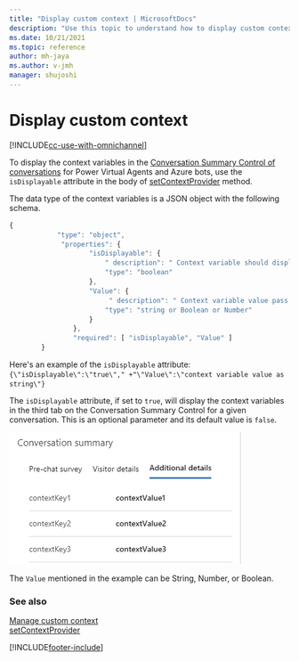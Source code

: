 ```yaml
---
title: "Display custom context | MicrosoftDocs"
description: "Use this topic to understand how to display custom context in the Conversation summary section of conversations."
ms.date: 10/21/2021
ms.topic: reference
author: mh-jaya
ms.author: v-jmh
manager: shujoshi
---
```

# Display custom context

[!INCLUDE[cc-use-with-omnichannel](../includes/cc-use-with-omnichannel.md)]

To display the context variables in the [Conversation Summary Control of conversations](oc-customer-summary.md#conversation-summary) for Power Virtual Agents and Azure bots, use the `isDisplayable` attribute in the body of [setContextProvider](developer/reference/methods/setContextProvider.md) method.

The data type of the context variables is a JSON object with the following schema.

```JavaScript
{
            "type": "object",
             "properties": {
                    "isDisplayable": {
                        " description": " Context variable should display in agent UI or not",
                        "type": "boolean"
                    },
                    "Value": {
                         " description": " Context variable value pass through bot , this can be string Boolean or number",
                        "type": "string or Boolean or Number"
                    }
                },
                "required": [ "isDisplayable", "Value" ]            
        }

```

Here's an example of the `isDisplayable` attribute:
`{\"isDisplayable\":\"true\"," +"\"Value\":\"context variable value as string\"}`

The `isDisplayable` attribute, if set to `true`, will display the context variables in the third tab on the Conversation Summary Control for a given conversation. This is an optional parameter and its default value is `false`.

![Display context keys.](media/context-variable-display.png "Display context keys")

The `Value` mentioned in the example can be String, Number, or Boolean.


### See also

[Manage custom context](send-context-starting-chat.md)<br />
[setContextProvider](developer/reference/methods/setContextProvider.md)


[!INCLUDE[footer-include](../includes/footer-banner.md)]
